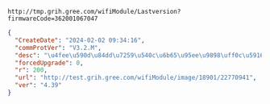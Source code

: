 `http://tmp.grih.gree.com/wifiModule/Lastversion?firmwareCode=362001067047`

```json
{
  "CreateDate": "2024-02-02 09:34:16",
  "commProtVer": "V3.2.M",
  "desc": "\u4fee\u590d\u84dd\u7259\u540c\u6b65\u95ee\u9898\uff0c\u5916\u6d4b\u95ee\u9898\u9a8c\u8bc1\u8bc4\u5ba1\u7248\u672c",
  "forcedUpgrade": 0,
  "r": 200,
  "url": "http://test.grih.gree.com/wifiModule/image/18901/22770941",
  "ver": "4.39"
}
```